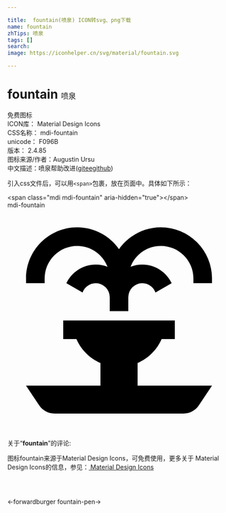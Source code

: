 ```yaml
---

title:  fountain(喷泉) ICON转svg、png下载
name: fountain
zhTips: 喷泉
tags: []
search: 
image: https://iconhelper.cn/svg/material/fountain.svg

---
```


# fountain  <small style="font-size: 60%;font-weight: 100">喷泉</small>


<div class="detail-page">
<p>
<span><span class="badge-success badge">免费图标</span> </span>
<br/>
<span>
ICON库：
<span class="badge-secondary badge">Material Design Icons</span> 
</span>
<br/>
<span>
CSS名称：
<span class="badge-secondary badge">mdi-fountain</span> 
</span>
<br/>
<span>
unicode：
<span class="badge-secondary badge">F096B</span> 
<copy-btn content='F096B' btn-title=""></copy-btn>
<copy-btn :content='String.fromCodePoint(parseInt("F096B", 16))' btn-title="复制U"></copy-btn>
</span>
<br/>
<span>
版本：
<span class="badge-secondary badge">2.4.85</span> 
</span>
<br/>
<span>图标来源/作者：<span class="badge-light badge">Augustin Ursu</span></span> 
<br/>
<span class="zh-detail">中文描述：<span class="badge-primary badge">喷泉</span><span class="help-link"><span>帮助改进</span>(<a href="https://gitee.com/liuwave/icon-helper/edit/master/json/material/fountain.json" target="_blank" rel="noopener noreferrer">gitee</a><a href="https://github.com/liuwave/icon-helper/edit/master/json/material/fountain.json" target="_blank" rel="noopener noreferrer">github</a></span>)</span><br/>
</p>
</div>
<div class="alert alert-dark">
  <i class="mdi mdi-fountain mdi-48px"></i>
  <i class="mdi mdi-fountain mdi-36px"></i>
  <i class="mdi mdi-fountain mdi-24px"></i>
  <i class="mdi mdi-fountain mdi-18px"></i>
</div>
<div>
  <p>引入css文件后，可以用<code>&lt;span&gt;</code>包裹，放在页面中。具体如下所示：    
  </p>
  <div class="alert alert-primary" style="font-size: 14px">
    &lt;span class="mdi mdi-fountain" aria-hidden="true"&gt;&lt;/span&gt;
    <copy-btn content='<span class="mdi mdi-fountain" aria-hidden="true"></span>'></copy-btn>
  </div>
  <div class="alert alert-secondary">
    <i class="mdi mdi-fountain"
    style="font-size: 24px"
    aria-hidden="true"></i> mdi-fountain
    <copy-btn content="mdi-fountain" btn-title="复制图标名称"></copy-btn>
  </div>
</div>
<div id="svg" class="svg-wrap">
<svg xmlns="http://www.w3.org/2000/svg" viewBox="0 0 24 24"><path d="M7.5,2C4.47,2 2,4.46 2,7.5V7.5L2,8H4V7.5A3.5,3.5 0 0,1 7.5,4C9,4 10.26,4.93 10.76,6.24C10.37,6.08 9.95,6 9.5,6C8.11,6 6.9,6.82 6.34,8L8.08,9C8.29,8.42 8.85,8 9.5,8A1.5,1.5 0 0,1 11,9.5V11H13V9.5A1.5,1.5 0 0,1 14.5,8C15.16,8 15.71,8.42 15.92,9L17.66,8C17.1,6.82 15.9,6 14.5,6C14.05,6 13.63,6.08 13.24,6.24C13.74,4.93 15,4 16.5,4A3.5,3.5 0 0,1 20,7.5V8H22V7.5H22A5.5,5.5 0 0,0 16.5,2C14.64,2 13,2.93 12,4.34C11,2.93 9.36,2 7.5,2M6,12V14H7.42C7.92,15.15 8.85,16.07 10,16.57C10,17.38 10,18.19 10,19H2C2,19 2.82,20.23 3.41,21.11C3.78,21.67 4.4,22 5.07,22H18.93C19.6,22 20.22,21.67 20.59,21.11L22,19H14C14,18.19 14,17.38 14,16.57C15.15,16.07 16.08,15.15 16.58,14H18V12H6Z" /></svg>
</div>
<detail full-name='mdi-fountain'></detail>
<div class="icon-detail__container">
<p>关于“<b>fountain</b>”的评论:</p>
</div>
<Vssue title="关于“fountain”的评论" />    
<div><p>图标fountain来源于Material Design Icons，可免费使用，更多关于 Material Design Icons的信息，参见：<a target="_blank" href="https://iconhelper.cn/material.html"> Material Design Icons</a>
</p></div>

<div style="padding:2rem 0 " class="page-nav"><p class="inner"><span class="prev">←<router-link to="/icon/forwardburger.html">forwardburger</router-link></span> <span class="next"><router-link to="/icon/fountain-pen.html">fountain-pen</router-link>→</span></p></div>


